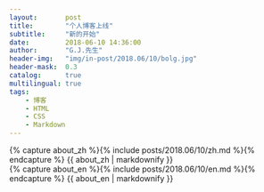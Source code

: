 ```yaml
---
layout:       post
title:        "个人博客上线"
subtitle:     "新的开始"
date:         2018-06-10 14:36:00
author:       "G.J.先生"
header-img:   "img/in-post/2018.06/10/bolg.jpg"
header-mask:  0.3
catalog:      true
multilingual: true
tags:
    - 博客
    - HTML
    - CSS
    - Markdown
---
```


<!-- Chinese Version -->
<div class="zh post-container">
    {% capture about_zh %}{% include posts/2018.06/10/zh.md %}{% endcapture %}
    {{ about_zh | markdownify }}
</div>

<!-- English Version -->
<div class="en post-container">
    {% capture about_en %}{% include posts/2018.06/10/en.md %}{% endcapture %}
    {{ about_en | markdownify }}
</div>
